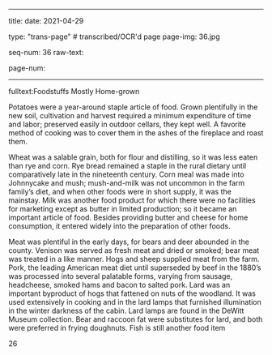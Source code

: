 
---

title: 
date: 2021-04-29

type: "trans-page" # transcribed/OCR'd page
page-img: 36.jpg

seq-num: 36
raw-text:

page-num:

---

fulltext:Foodstuffs Mostly Home-grown

Potatoes were a year-around staple article of food. Grown plentifully in the new soil, cultivation and harvest required a minimum expenditure of time and labor; preserved easily in outdoor cellars, they kept well. A favorite method of cooking was to cover them in the ashes of the fireplace and roast them.

Wheat was a salable grain, both for flour and distilling, so it was less eaten than rye and corn. Rye bread remained a staple in the rural dietary until comparatively late in the nineteenth century. Corn meal was made into Johnnycake and mush; mush-and-milk was not uncommon in the farm family’s diet, and when other foods were in short supply, it was the mainstay. Milk was another food product for which there were no facilities for marketing except as butter in limited production; so it became an important article of food. Besides providing butter and cheese for home consumption, it entered widely into the preparation of other foods.

Meat was plentiful in the early days, for bears and deer abounded in the county. Venison was served as fresh meat and dried or smoked; bear meat was treated in a like manner. Hogs and sheep supplied meat from the farm. Pork, the leading American meat diet until superseded by beef in the 1880’s was processed into several palatable forms, varying from sausage, headcheese, smoked hams and bacon to salted pork. Lard was an important byproduct of hogs that fattened on nuts of the woodland. It was used extensively in cooking and in the lard lamps that furnished illumination in the winter darkness of the cabin. Lard lamps are found in the DeWitt Museum collection. Bear and raccoon fat were substitutes for lard, and both were preferred in frying doughnuts. Fish is still another food item

26 
